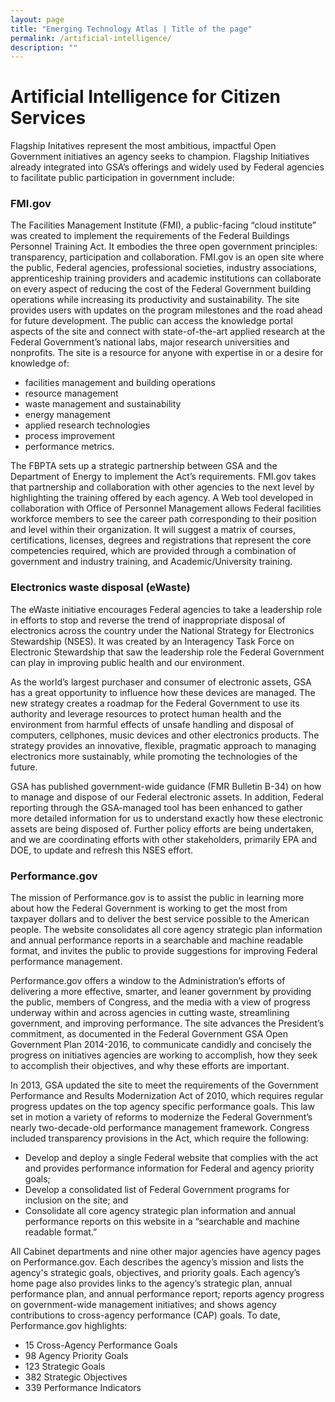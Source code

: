 ```yaml
---
layout: page
title: "Emerging Technology Atlas | Title of the page"
permalink: /artificial-intelligence/
description: ""
---
```


# Artificial Intelligence for Citizen Services


<p>Flagship Initatives represent the most ambitious, impactful Open Government initiatives an agency seeks to champion. Flagship Initiatives already integrated into GSA’s offerings and
widely used by Federal agencies to facilitate public participation in government include:</p>

### FMI.gov
The Facilities Management Institute (FMI), a public-facing “cloud institute” was created to implement the requirements of the Federal Buildings Personnel Training Act. It embodies the three open government principles: transparency, participation and collaboration. FMI.gov is an open site where the public, Federal agencies, professional societies, industry associations, apprenticeship training providers and academic institutions can collaborate on every aspect of reducing the cost of the Federal Government building operations while increasing its productivity and sustainability. The site provides users with updates on the program milestones and the road ahead for future development. The public can access the knowledge portal aspects of the site and connect with state-of-the-art applied research at the Federal Government’s national labs, major research universities and nonprofits. The site is a resource for anyone with expertise in or a desire for knowledge of:

- facilities management and building operations
- resource management
- waste management and sustainability
- energy management
- applied research technologies
- process improvement
- performance metrics.

The FBPTA sets up a strategic partnership between GSA and the Department of Energy to implement the Act’s requirements. FMI.gov takes that partnership and collaboration with other agencies to the next level by highlighting the training offered by each agency. A Web tool developed in collaboration with Office of Personnel Management allows Federal facilities workforce members to see the career path corresponding to their position and level within their organization. It will suggest a matrix of courses, certifications, licenses, degrees and registrations that represent the core competencies required, which are provided through a combination of government and industry training, and Academic/University training.

### Electronics waste disposal (eWaste) 
The eWaste initiative encourages Federal agencies to take a leadership role in efforts to stop and reverse the trend of inappropriate disposal of electronics across the country under the National Strategy for Electronics Stewardship (NSES).  It was created by an Interagency Task Force on Electronic Stewardship that saw the leadership role the Federal Government can play in improving public health and our environment.

As the world’s largest purchaser and consumer of electronic assets, GSA has a great opportunity to influence how these devices are managed. The new strategy creates a roadmap for the Federal Government to use its authority and leverage resources to protect human health and the environment from harmful effects of unsafe handling and disposal of computers, cellphones, music devices and other electronics products. The strategy provides an innovative, flexible, pragmatic approach to managing electronics more sustainably, while promoting the technologies of the future.

GSA has published government-wide guidance (FMR Bulletin B-34) on how to manage and dispose of our Federal electronic assets.  In addition, Federal reporting through the GSA-managed tool has been enhanced to gather more detailed information for us to understand exactly how these electronic assets are being disposed of.  Further policy efforts are being undertaken, and we are coordinating efforts with other stakeholders, primarily EPA and DOE, to update and refresh this NSES effort.  

###  Performance.gov 
The mission of Performance.gov is to assist the public in learning more about how the Federal Government is working to get the most from taxpayer dollars and to deliver the best service possible to the American people. The website consolidates all core agency strategic plan information and annual performance reports in a searchable and machine readable format, and invites the public to provide suggestions for improving Federal performance management. 
 
Performance.gov offers a window to the Administration’s efforts of delivering a more effective, smarter, and leaner government by providing the public, members of Congress, and the media with a view of progress underway within and across agencies in cutting waste, streamlining government, and improving performance. The site advances the President’s commitment, as documented in the Federal Government GSA Open Government Plan 2014-2016, to communicate candidly and concisely the progress on initiatives agencies are working to accomplish, how they seek to accomplish their objectives, and why these efforts are important. 
 
In 2013, GSA updated the site to meet the requirements of the Government Performance and Results Modernization Act of 2010, which requires regular progress updates on the top agency specific performance goals. This law set in motion a variety of reforms to modernize the Federal Government’s nearly two-decade-old performance management framework. Congress included transparency provisions in the Act, which require the following:
- Develop and deploy a single Federal website that complies with the act and provides performance information for Federal and agency priority goals;
- Develop a consolidated list of Federal Government programs for inclusion on the site; and 
- Consolidate all core agency strategic plan information and annual performance reports on this website in a “searchable and machine readable format.” 

All Cabinet departments and nine other major agencies have agency pages on Performance.gov. Each describes the agency’s mission and lists the agency's strategic goals, objectives, and priority goals. Each agency’s home page also provides links to the agency’s strategic plan, annual performance plan, and annual performance report; reports agency progress on government-wide management initiatives; and shows agency contributions to cross-agency performance (CAP) goals. To date, Performance.gov highlights:

- 15 Cross-Agency Performance Goals
- 98 Agency Priority Goals
- 123 Strategic Goals
- 382 Strategic Objectives
- 339 Performance Indicators

